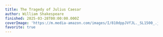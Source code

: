 ```yaml
---
title: The Tragedy of Julius Caesar
author: William Shakespeare
finished: 2025-03-28T00:00:00.000Z
coverImage: 'https://m.media-amazon.com/images/I/810dppJVfJL._SL1500_.jpg'
favorite: true
---
```

